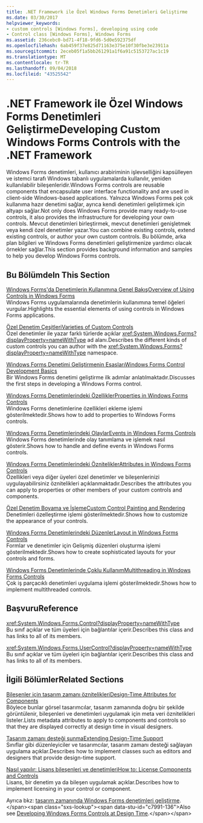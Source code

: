 ```yaml
---
title: .NET Framework ile Özel Windows Forms Denetimleri Geliştirme
ms.date: 03/30/2017
helpviewer_keywords:
- custom controls [Windows Forms], developing using code
- Control class [Windows Forms], Windows Forms
ms.assetid: 236cebc0-bd71-4f18-9fd6-5d0e592375df
ms.openlocfilehash: 6ab459f37e825d71163e375e10f30fbe3e23911a
ms.sourcegitcommit: 2eceb05f1a5bb261291a1f6a91c5153727ac1c19
ms.translationtype: MT
ms.contentlocale: tr-TR
ms.lasthandoff: 09/04/2018
ms.locfileid: "43525542"
---
```

# <a name="developing-custom-windows-forms-controls-with-the-net-framework"></a><span data-ttu-id="c7991-102">.NET Framework ile Özel Windows Forms Denetimleri Geliştirme</span><span class="sxs-lookup"><span data-stu-id="c7991-102">Developing Custom Windows Forms Controls with the .NET Framework</span></span>
<span data-ttu-id="c7991-103">Windows Forms denetimleri, kullanıcı arabiriminin işlevselliğini kapsülleyen ve istemci tarafı Windows tabanlı uygulamalarda kullanılır, yeniden kullanılabilir bileşenleridir.</span><span class="sxs-lookup"><span data-stu-id="c7991-103">Windows Forms controls are reusable components that encapsulate user interface functionality and are used in client-side Windows-based applications.</span></span> <span data-ttu-id="c7991-104">Yalnızca Windows Forms pek çok kullanıma hazır denetimi sağlar, ayrıca kendi denetimleri geliştirmek için altyapı sağlar.</span><span class="sxs-lookup"><span data-stu-id="c7991-104">Not only does Windows Forms provide many ready-to-use controls, it also provides the infrastructure for developing your own controls.</span></span> <span data-ttu-id="c7991-105">Mevcut denetimleri birleştirmek, mevcut denetimleri genişletmek veya kendi özel denetimler yazar.</span><span class="sxs-lookup"><span data-stu-id="c7991-105">You can combine existing controls, extend existing controls, or author your own custom controls.</span></span> <span data-ttu-id="c7991-106">Bu bölümde, arka plan bilgileri ve Windows Forms denetimleri geliştirmenize yardımcı olacak örnekler sağlar.</span><span class="sxs-lookup"><span data-stu-id="c7991-106">This section provides background information and samples to help you develop Windows Forms controls.</span></span>  
  
## <a name="in-this-section"></a><span data-ttu-id="c7991-107">Bu Bölümde</span><span class="sxs-lookup"><span data-stu-id="c7991-107">In This Section</span></span>  
 [<span data-ttu-id="c7991-108">Windows Forms'da Denetimlerin Kullanımına Genel Bakış</span><span class="sxs-lookup"><span data-stu-id="c7991-108">Overview of Using Controls in Windows Forms</span></span>](../../../../docs/framework/winforms/controls/overview-of-using-controls-in-windows-forms.md)  
 <span data-ttu-id="c7991-109">Windows Forms uygulamalarında denetimlerin kullanımına temel öğeleri vurgular.</span><span class="sxs-lookup"><span data-stu-id="c7991-109">Highlights the essential elements of using controls in Windows Forms applications.</span></span>  
  
 [<span data-ttu-id="c7991-110">Özel Denetim Çeşitleri</span><span class="sxs-lookup"><span data-stu-id="c7991-110">Varieties of Custom Controls</span></span>](../../../../docs/framework/winforms/controls/varieties-of-custom-controls.md)  
 <span data-ttu-id="c7991-111">Özel denetimler ile yazar farklı türlerde açıklar <xref:System.Windows.Forms?displayProperty=nameWithType> ad alanı.</span><span class="sxs-lookup"><span data-stu-id="c7991-111">Describes the different kinds of custom controls you can author with the <xref:System.Windows.Forms?displayProperty=nameWithType> namespace.</span></span>  
  
 [<span data-ttu-id="c7991-112">Windows Forms Denetimi Geliştirmenin Esasları</span><span class="sxs-lookup"><span data-stu-id="c7991-112">Windows Forms Control Development Basics</span></span>](../../../../docs/framework/winforms/controls/windows-forms-control-development-basics.md)  
 <span data-ttu-id="c7991-113">Bir Windows Forms denetimi geliştirme ilk adımlar anlatılmaktadır.</span><span class="sxs-lookup"><span data-stu-id="c7991-113">Discusses the first steps in developing a Windows Forms control.</span></span>  
  
 [<span data-ttu-id="c7991-114">Windows Forms Denetimlerindeki Özellikler</span><span class="sxs-lookup"><span data-stu-id="c7991-114">Properties in Windows Forms Controls</span></span>](../../../../docs/framework/winforms/controls/properties-in-windows-forms-controls.md)  
 <span data-ttu-id="c7991-115">Windows Forms denetimlerine özellikleri ekleme işlemi gösterilmektedir.</span><span class="sxs-lookup"><span data-stu-id="c7991-115">Shows how to add to properties to Windows Forms controls.</span></span>  
  
 [<span data-ttu-id="c7991-116">Windows Forms Denetimlerindeki Olaylar</span><span class="sxs-lookup"><span data-stu-id="c7991-116">Events in Windows Forms Controls</span></span>](../../../../docs/framework/winforms/controls/events-in-windows-forms-controls.md)  
 <span data-ttu-id="c7991-117">Windows Forms denetimlerinde olay tanımlama ve işlemek nasıl gösterir.</span><span class="sxs-lookup"><span data-stu-id="c7991-117">Shows how to handle and define events in Windows Forms controls.</span></span>  
  
 [<span data-ttu-id="c7991-118">Windows Forms Denetimlerindeki Öznitelikler</span><span class="sxs-lookup"><span data-stu-id="c7991-118">Attributes in Windows Forms Controls</span></span>](../../../../docs/framework/winforms/controls/attributes-in-windows-forms-controls.md)  
 <span data-ttu-id="c7991-119">Özellikleri veya diğer üyeleri özel denetimler ve bileşenlerinizi uygulayabilirsiniz öznitelikleri açıklanmaktadır.</span><span class="sxs-lookup"><span data-stu-id="c7991-119">Describes the attributes you can apply to properties or other members of your custom controls and components.</span></span>  
  
 [<span data-ttu-id="c7991-120">Özel Denetim Boyama ve İşleme</span><span class="sxs-lookup"><span data-stu-id="c7991-120">Custom Control Painting and Rendering</span></span>](../../../../docs/framework/winforms/controls/custom-control-painting-and-rendering.md)  
 <span data-ttu-id="c7991-121">Denetimleri özelleştirme işlemi gösterilmektedir.</span><span class="sxs-lookup"><span data-stu-id="c7991-121">Shows how to customize the appearance of your controls.</span></span>  
  
 [<span data-ttu-id="c7991-122">Windows Forms Denetimlerindeki Düzenler</span><span class="sxs-lookup"><span data-stu-id="c7991-122">Layout in Windows Forms Controls</span></span>](../../../../docs/framework/winforms/controls/layout-in-windows-forms-controls.md)  
 <span data-ttu-id="c7991-123">Formlar ve denetimler için Gelişmiş düzenleri oluşturma işlemi gösterilmektedir.</span><span class="sxs-lookup"><span data-stu-id="c7991-123">Shows how to create sophisticated layouts for your controls and forms.</span></span>  
  
 [<span data-ttu-id="c7991-124">Windows Forms Denetimlerinde Çoklu Kullanım</span><span class="sxs-lookup"><span data-stu-id="c7991-124">Multithreading in Windows Forms Controls</span></span>](../../../../docs/framework/winforms/controls/multithreading-in-windows-forms-controls.md)  
 <span data-ttu-id="c7991-125">Çok iş parçacıklı denetimleri uygulama işlemi gösterilmektedir.</span><span class="sxs-lookup"><span data-stu-id="c7991-125">Shows how to implement multithreaded controls.</span></span>  
  
## <a name="reference"></a><span data-ttu-id="c7991-126">Başvuru</span><span class="sxs-lookup"><span data-stu-id="c7991-126">Reference</span></span>  
 <xref:System.Windows.Forms.Control?displayProperty=nameWithType>  
 <span data-ttu-id="c7991-127">Bu sınıf açıklar ve tüm üyeleri için bağlantılar içerir.</span><span class="sxs-lookup"><span data-stu-id="c7991-127">Describes this class and has links to all of its members.</span></span>  
  
 <xref:System.Windows.Forms.UserControl?displayProperty=nameWithType>  
 <span data-ttu-id="c7991-128">Bu sınıf açıklar ve tüm üyeleri için bağlantılar içerir.</span><span class="sxs-lookup"><span data-stu-id="c7991-128">Describes this class and has links to all of its members.</span></span>  
  
## <a name="related-sections"></a><span data-ttu-id="c7991-129">İlgili Bölümler</span><span class="sxs-lookup"><span data-stu-id="c7991-129">Related Sections</span></span>  
 [<span data-ttu-id="c7991-130">Bileşenler için tasarım zamanı öznitelikleri</span><span class="sxs-lookup"><span data-stu-id="c7991-130">Design-Time Attributes for Components</span></span>](https://msdn.microsoft.com/library/12050fe3-9327-4509-9e21-4ee2494b95c3)  
 <span data-ttu-id="c7991-131">Böylece bunlar görsel tasarımcılar, tasarım zamanında doğru bir şekilde görüntülenir, bileşenleri ve denetimleri uygulamak için meta veri öznitelikleri listeler.</span><span class="sxs-lookup"><span data-stu-id="c7991-131">Lists metadata attributes to apply to components and controls so that they are displayed correctly at design time in visual designers.</span></span>  
  
 [<span data-ttu-id="c7991-132">Tasarım zamanı desteği sunma</span><span class="sxs-lookup"><span data-stu-id="c7991-132">Extending Design-Time Support</span></span>](https://msdn.microsoft.com/library/d6ac8a6a-42fd-4bc8-bf33-b212811297e2)  
 <span data-ttu-id="c7991-133">Sınıflar gibi düzenleyiciler ve tasarımcılar, tasarım zamanı desteği sağlayan uygulama açıklar.</span><span class="sxs-lookup"><span data-stu-id="c7991-133">Describes how to implement classes such as editors and designers that provide design-time support.</span></span>  
  
 [<span data-ttu-id="c7991-134">Nasıl yapılır: Lisans bileşenleri ve denetimleri</span><span class="sxs-lookup"><span data-stu-id="c7991-134">How to: License Components and Controls</span></span>](https://msdn.microsoft.com/library/8e66c1ed-a445-4b26-8185-990b6e2bbd57)  
 <span data-ttu-id="c7991-135">Lisans, bir denetim ya da bileşen uygulamak açıklar.</span><span class="sxs-lookup"><span data-stu-id="c7991-135">Describes how to implement licensing in your control or component.</span></span>  
  
 <span data-ttu-id="c7991-136">Ayrıca bkz: [tasarım zamanında Windows Forms denetimleri geliştirme](https://msdn.microsoft.com/library/w29y3h59\(v=vs.110\)).</span><span class="sxs-lookup"><span data-stu-id="c7991-136">Also see [Developing Windows Forms Controls at Design Time](https://msdn.microsoft.com/library/w29y3h59\(v=vs.110\)).</span></span>
